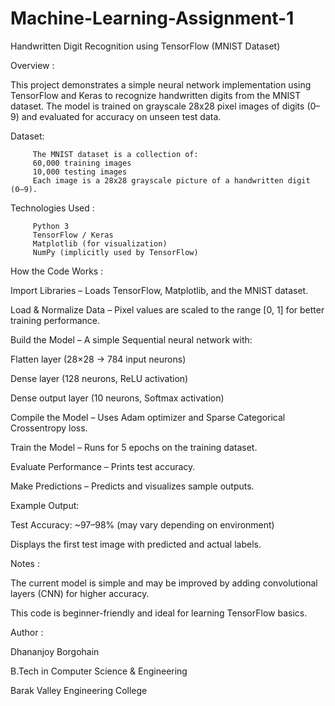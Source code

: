 # Machine-Learning-Assignment-1

Handwritten Digit Recognition using TensorFlow (MNIST Dataset)

 Overview :
 
This project demonstrates a simple neural network implementation using TensorFlow and Keras to recognize handwritten digits from the MNIST dataset.
The model is trained on grayscale 28x28 pixel images of digits (0–9) and evaluated for accuracy on unseen test data.


 Dataset:
 
         The MNIST dataset is a collection of:
         60,000 training images
         10,000 testing images
         Each image is a 28x28 grayscale picture of a handwritten digit (0–9).


 Technologies Used :
 
         Python 3
         TensorFlow / Keras
         Matplotlib (for visualization)
         NumPy (implicitly used by TensorFlow)

         
 How the Code Works :
 
Import Libraries – Loads TensorFlow, Matplotlib, and the MNIST dataset.

Load & Normalize Data – Pixel values are scaled to the range [0, 1] for better training performance.

Build the Model – A simple Sequential neural network with:

Flatten layer (28×28 → 784 input neurons)

Dense layer (128 neurons, ReLU activation)

Dense output layer (10 neurons, Softmax activation)

Compile the Model – Uses Adam optimizer and Sparse Categorical Crossentropy loss.

Train the Model – Runs for 5 epochs on the training dataset.

Evaluate Performance – Prints test accuracy.

Make Predictions – Predicts and visualizes sample outputs.




 Example Output:

Test Accuracy: ~97–98% (may vary depending on environment)

Displays the first test image with predicted and actual labels.




 Notes :
 
The current model is simple and may be improved by adding convolutional layers (CNN) for higher accuracy.

This code is beginner-friendly and ideal for learning TensorFlow basics.




 Author :
 
Dhananjoy Borgohain

B.Tech in Computer Science & Engineering

Barak Valley Engineering College

